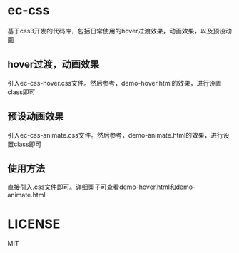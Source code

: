 # ec-css
基于css3开发的代码库，包括日常使用的hover过渡效果，动画效果，以及预设动画

## hover过渡，动画效果
引入ec-css-hover.css文件。然后参考，demo-hover.html的效果，进行设置class即可

## 预设动画效果
引入ec-css-animate.css文件。然后参考，demo-animate.html的效果，进行设置class即可

## 使用方法
直接引入.css文件即可。详细栗子可查看demo-hover.html和demo-animate.html

# LICENSE
MIT
